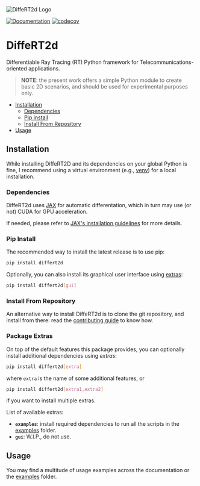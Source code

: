 <picture>
  <source media="(prefers-color-scheme: dark)" srcset="https://raw.githubusercontent.com/jeertmans/DiffeRT2d/main/static/logo_light_transparent.png">
  <source media="(prefers-color-scheme: light)" srcset="https://raw.githubusercontent.com/jeertmans/DiffeRT2d/main/static/logo_light_transparent.png">
  <img alt="DiffeRT2d Logo" src="https://raw.githubusercontent.com/jeertmans/DiffeRT2d/main/static/logo.png">
</picture>

[![Documentation][documentation-badge]][documentation-url]
[![codecov][codecov-badge]][codecov-url]

# DiffeRT2d

Differentiable Ray Tracing (RT) Python framework for Telecommunications-oriented applications.

> **NOTE**: the present work offers a simple Python module to create basic 2D scenarios,
> and should be used for experimental purposes only.

- [Installation](#installation)
  * [Dependencies](#dependencies)
  * [Pip install](#pip-install)
  * [Install From Repository](#install-from-repository)
- [Usage](#usage)

## Installation

<!-- start install -->

While installing DiffeRT2D and its dependencies on your global Python is fine,
I recommend using a virtual environment
(e.g., [venv](https://docs.python.org/3/tutorial/venv.html)) for a local installation.

### Dependencies

<!-- start deps -->

DiffeRT2d uses [JAX](https://github.com/google/jax)
for automatic differentation,
which in turn may use (or not) CUDA for GPU acceleration.

If needed, please refer to
[JAX's installation guidelines](https://github.com/google/jax#installation)
for more details.

<!-- end deps -->

### Pip Install

<!-- TODO -->

The recommended way to install the latest release is to use pip:

```bash
pip install differt2d
```

Optionally, you can also install its graphical user interface using [extras](#package-extras):

```bash
pip install differt2d[gui]
```

### Install From Repository

<!-- TODO -->

An alternative way to install DiffeRT2d is to clone the git repository,
and install from there:
read the
[contributing guide](https://eertmans.be/DiffeRT2d/contributing/workflow.html)
to know how.

### Package Extras

On top of the default features this package provides, you can optionally
install additional dependencies using *extras*:

```bash
pip install differt2d[extra]
```

where `extra` is the name of some additional features, or

```bash
pip install differt2d[extra1,extra2]
```

if you want to install multiple extras.

List of available extras:

+ **`examples`**: install required dependencies to run all the scripts in the
  [examples](https://github.com/jeertmans/DiffeRT2d/tree/main/examples)
  folder.
+ **`gui`**: W.I.P., do not use.


<!-- end install -->

## Usage

<!-- start usage -->

You may find a multitude of usage examples across the documentation
or the [examples](https://github.com/jeertmans/DiffeRT2d/tree/main/examples)
folder.

<!-- end usage -->

[documentation-badge]: https://img.shields.io/website?down_color=lightgrey&down_message=offline&label=documentation&up_color=green&up_message=online&url=https%3A%2F%2Feertmans.be%2FDiffeRT2d%2F
[documentation-url]: https://eertmans.be/DiffeRT2d/
[codecov-badge]: https://codecov.io/gh/jeertmans/DiffeRT2d/branch/main/graph/badge.svg?token=1dJ1AKWMR5
[codecov-url]: https://codecov.io/gh/jeertmans/DiffeRT2d
